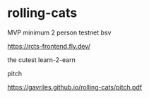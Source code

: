 # rolling-cats

MVP minimum 2 person testnet bsv

https://rcts-frontend.fly.dev/

the cutest learn-2-earn 


pitch 

https://gavriles.github.io/rolling-cats/pitch.pdf
